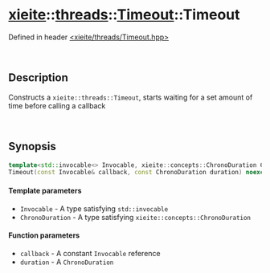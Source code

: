 # [xieite](../../xieite.md)\:\:[threads](../../threads.md)\:\:[Timeout](../Timeout.md)\:\:Timeout
Defined in header [<xieite/threads/Timeout.hpp>](../../../include/xieite/threads/Timeout.hpp)

&nbsp;

## Description
Constructs a `xieite::threads::Timeout`, starts waiting for a set amount of time before calling a callback

&nbsp;

## Synopsis
```cpp
template<std::invocable<> Invocable, xieite::concepts::ChronoDuration ChronoDuration>
Timeout(const Invocable& callback, const ChronoDuration duration) noexcept;
```
#### Template parameters
- `Invocable` - A type satisfying `std::invocable`
- `ChronoDuration` - A type satisfying `xieite::concepts::ChronoDuration`
#### Function parameters
- `callback` - A constant `Invocable` reference
- `duration` - A `ChronoDuration`
